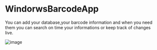 # WindorwsBarcodeApp
You can add your database,your barcode information and when you need them you can search on time 
your informations or keep track of changes live.



![image](https://user-images.githubusercontent.com/41550105/48911249-6193c200-ee83-11e8-8306-a2d8cfd0d7db.png)


